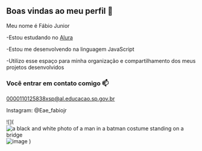  ## Boas vindas ao meu perfil 💙

 Meu nome é Fábio Junior

 -Estou estudando no [Alura](https://www.Alura.com.br)
 
 -Estou me desenvolvendo na linguagem JavaScript
 
 -Utilizo esse espaço para minha organização e compartilhamento dos meus projetos desenvolvidos

 ### Você entrar em contato comigo 📫

 0000110125838xsp@al.educacao.sp.gov.br

 Instagram: @Eae_fabiojr

 ![](<img src="https://media1.tenor.com/m/qUYDlTX2kuwAAAAC/batman-im.gif" alt="a black and white photo of a man in a batman costume standing on a bridge"/>![image](https://github.com/user-attachments/assets/629385ac-13bc-41e2-9f11-59a74e1a7214)
)
